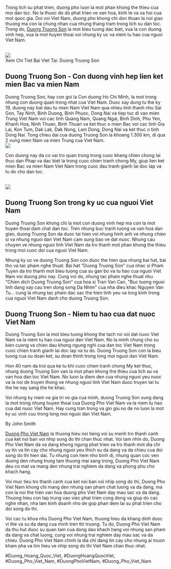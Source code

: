 <p>Trong lich su phat trien, duong pho luon la mot phan khong the thieu cua moi dan toc. No la thuoc do do phat trien ve van hoa, kinh te va xa hoi cua mot quoc gia. Doi voi Viet Nam, duong pho khong chi don thuan la noi giao thuong ma con la chung nhan cua nhung thang tram trong lich su dan toc. Trong do, <a href="https://duongphovietnam.com/duong-truong-son/">Duong Truong Son</a> la mot bieu tuong dac biet, vua la con duong vinh hep, vua la mot huyen thoai voi nhung ky uc va niem tu hao cua nguoi Viet Nam.</p><br><img src="http://duongphovietnam.com/wp-content/uploads/2025/03/Con-duong-Truong-Son-huyen-thoai-voi-su-nghiep-khang-chien-chong-My-cuu-nuoc-.jpg"></br>
Xem Chi Tiet Bai Viet Tai: Duong Truong Son<h2>Duong Truong Son - Con duong vinh hep lien ket mien Bac va mien Nam</h2><p>Duong Truong Son, hay con goi la Con duong Ho Chi Minh, la mot trong nhung con duong quan trong nhat cua Viet Nam. Duoc xay dung tu the ky 19, duong nay bat dau tu mien Nam Viet Nam qua nhieu tinh thanh nhu Sai Gon, Tay Ninh, Binh Duong, Binh Phuoc, Dong Nai va tiep tuc di vao mien Trung Viet Nam voi cac tinh Quang Nam, Quang Ngai, Binh Dinh, Phu Yen, Khanh Hoa, Ninh Thuan, Binh Thuan va ket thuc o mien Bac voi cac tinh Gia Lai, Kon Tum, Dak Lak, Dak Nong, Lam Dong, Dong Nai va ket thuc o tinh Dong Nai. Tong chieu dai cua duong Truong Son la khoang 1.300 km, di qua 2 vung mien Nam va mien Trung cua Viet Nam.<br><img src="https://duongphovietnam.com/wp-content/uploads/2025/03/logo-duongphovietnam.com_.png"></br><p>Con duong nay da co vai tro quan trong trong cuoc khang chien chong lai thuc dan Phap va dac biet la trong cuoc chien tranh chong My, giup lien ket mien Bac va mien Nam Viet Nam trong cuoc dau tranh gianh lai doc lap va tu do cho dan toc.</p><br><img src="https://duongphovietnam.com/wp-content/uploads/2025/03/logo-duongphovietnam.com_.png"></br><h2>Duong Truong Son trong ky uc cua nguoi Viet Nam</h2><p>Duong Truong Son khong chi la mot con duong vinh hep ma con la mot huyen thoai dam chat dan toc. Tren nhung buc tranh tuong va van hoa dan gian, duong Truong Son da duoc tai hien voi nhung hinh anh ve nhung chien si va nhung nguoi dan Viet Nam cam sung bao ve dat nuoc. Nhung cau chuyen ve nhung nguoi linh Viet Nam da tro thanh mot phan khong the thieu trong moi cuoc doi cua nguoi Viet Nam.<p>Nhung ky uc ve duong Truong Son con duoc the hien qua nhung bai hat, bai tho va tac pham nghe thuat. Bai hat "Duong Truong Son" cua nhac si Pham Tuyen da tro thanh mot bieu tuong cua su gan bo va tu hao cua nguoi Viet Nam voi duong pho nay. Cung voi do, nhung tac pham nghe thuat nhu "Chien dich Duong Truong Son" cua hoa si Tran Van Can, "Buc tuong nguoi linh dang xay cau tren dong song Da Nhim" cua nha dieu khac Nguyen Van Tu... cung la nhung tac pham dac sac the hien tinh yeu va long kinh trong cua nguoi Viet Nam danh cho duong Truong Son.</p><h2>Duong Truong Son - Niem tu hao cua dat nuoc Viet Nam</h2><p>Duong Truong Son la mot bieu tuong khong the tach roi voi dat nuoc Viet Nam va la niem tu hao cua nguoi dan Viet Nam. No la minh chung cho su kien cuong va chien dau khong ngung nghi cua dan toc Viet Nam trong cuoc chien tranh gianh lai doc lap va tu do. Duong Truong Son con la bieu tuong cua su doan ket, su doan thinh trong long moi nguoi dan Viet Nam.<p>Hon 40 nam da troi qua ke tu khi cuoc chien tranh chong My ket thuc, nhung duong Truong Son van la mot phan khong the thieu cua lich su va van hoa dan toc Viet Nam. No luon la diem den cua nhung nguoi yeu nuoc va la noi de truyen thong ve nhung nguoi linh Viet Nam duoc truyen tai tu the he nay sang the he khac.</p><p>Voi nhung ky niem va gia tri vo gia cua minh, duong Truong Son xung dang la mot trong nhung huyen thoai cua Duong Pho Viet Nam va la niem tu hao cua dat nuoc Viet Nam. Hay cung tran trong va gin giu no de no luon la mot ky uc vinh cuu trong long moi nguoi dan Viet Nam.</p><p class="author">By John Smith</p><p><a href="https://duongphovietnam.com/">Duong Pho Viet Nam</a> la thuong hieu noi tieng voi su menh tro thanh canh cua ket noi ban voi nhip song do thi chan thuc nhat. Voi tam nhin do, Duong Pho Viet Nam da va dang khong ngung phat trien va tro thanh mot dia chi uy tin va tin cay cho nhung nguoi yeu thich su da dang va da chieu cua doi song do thi hien dai. Tu nhung con hem nho binh di, nhung quan coc ven duong den nhung trung tam thuong mai sang trong, Duong Pho Viet Nam deu co mat va mang den nhung trai nghiem da dang va phong phu cho khach hang.

Voi muc tieu tro thanh canh cua ket noi ban voi nhip song do thi, Duong Pho Viet Nam khong chi mang den nhung san pham chat luong va da dang, ma con la noi the hien van hoa duong pho Viet Nam day mau sac va da dang. Thuong hieu con tap trung vao viec phat trien cong dong va giup do cac nghe nhan, nha lam kinh doanh nho de gop phan dem lai su phat trien cho doi song do thi.

Voi cac tu khoa nhu Duong Pho Viet Nam, thuong hieu da khang dinh duoc vi the va su da dang cua minh tren thi truong. Tu do, Duong Pho Viet Nam da thu hut duoc su quan tam cua dong dao khach hang voi nhung san pham da dang va chat luong, cung voi nhung trai nghiem day mau sac va da chieu. Duong Pho Viet Nam chinh la dia chi dang tin cay cho nhung ai muon kham pha va tim hieu ve nhip song do thi Viet Nam chan thuc nhat.</p>
#Duong_Hoang_Quoc_Viet, #DuongHoangQuocViet, #Duong_Pho_Viet_Nam, #DuongPhoVietNam, #Duong_Pho_Viet_Nam
